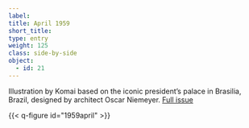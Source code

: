 ```yaml
---
label: 
title: April 1959
short_title:
type: entry
weight: 125
class: side-by-side
object:
  - id: 21
---
```


Illustration by Komai based on the iconic president’s palace in Brasilia, Brazil, designed by architect Oscar Niemeyer.
[Full issue](https://usmodernist.org/AF/AF-1959-04.pdf)

{{< q-figure id="1959april" >}}
